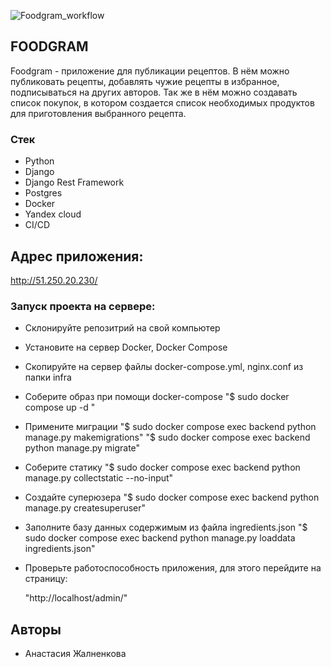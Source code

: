 ![Foodgram_workflow](https://github.com/xHYSTERIAx/foodgram-project-react/workflows/main.yml/badge.svg)


## FOODGRAM 
Foodgram - приложение для публикации рецептов. В нём можно публиковать рецепты, добавлять чужие рецепты в избранное, подписываться на других авторов. Так же в нём можно создавать список покупок, в котором создается список необходимых продуктов для приготовления выбранного рецепта.

### Стек
- Python
- Django
- Django Rest Framework
- Postgres
- Docker
- Yandex cloud
- CI/CD

## Адрес приложения:
http://51.250.20.230/

### Запуск проекта на сервере:
- Склонируйте репозитрий на свой компьютер

- Установите на сервер Docker, Docker Compose

- Скопируйте на сервер файлы docker-compose.yml, nginx.conf из папки infra

- Cоберите образ при помощи docker-compose
    "$ sudo docker compose up -d "

- Примените миграции
    "$ sudo docker compose exec backend python manage.py makemigrations"
    "$ sudo docker compose exec backend python manage.py migrate"

- Соберите статику
    "$ sudo docker compose exec backend python manage.py collectstatic --no-input"

- Cоздайте суперюзера
    "$ sudo docker compose exec backend python manage.py createsuperuser"

- Заполните базу данных содержимым из файла ingredients.json
    "$ sudo docker compose exec backend python manage.py loaddata ingredients.json"
- Проверьте работоспособность приложения, для этого перейдите на страницу:

    "http://localhost/admin/"
 


 ## Авторы
   - Анастасия Жалненкова